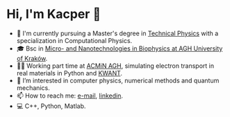 # Hi, I'm Kacper 👋

- 📖 I'm currently pursuing a Master's degree in [Technical Physics](https://sylabusy.agh.edu.pl/pl/1/2/20/1/5/17/45) with a specialization in Computational Physics.
- 🎓 Bsc in [Micro- and Nanotechnologies in Biophysics at AGH University of Kraków](https://sylabusy.agh.edu.pl/pl/1/2/17/1/4/17/99).
- 🧑‍💻 Working part time at [ACMiN AGH](https://acmin.agh.edu.pl/en/), simulating electron transport in real materials in Python and [KWANT](https://kwant-project.org/).
- 🌱 I’m interested in computer physics, numerical methods and quantum mechanics.
- 📫 How to reach me: [e-mail](kacperpoluszejko@wp.pl), [linkedin](https://www.linkedin.com/in/kacper-po%C5%82uszejko-358997287/).
- 💻 C++, Python, Matlab.

<!---
kacperpoluszejko/kacperpoluszejko is a ✨ special ✨ repository because its `README.md` (this file) appears on your GitHub profile.
You can click the Preview link to take a look at your changes.
--->
